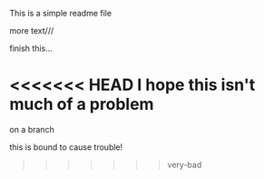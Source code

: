 This is a simple readme file

more text///

finish this... 

<<<<<<< HEAD
I hope this isn't much of a problem
=======
on a branch

this is bound to cause trouble!
>>>>>>> very-bad
